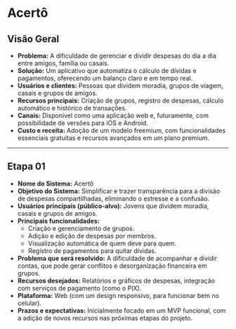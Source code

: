 # Acertô

## Visão Geral

-   **Problema:** A dificuldade de gerenciar e dividir despesas do dia a dia entre amigos, família ou casais.
-   **Solução:** Um aplicativo que automatiza o cálculo de dívidas e pagamentos, oferecendo um balanço claro e em tempo real.
-   **Usuários e clientes:** Pessoas que dividem moradia, grupos de viagem, casais e grupos de amigos.
-   **Recursos principais:** Criação de grupos, registro de despesas, cálculo automático e histórico de transações.
-   **Canais:** Disponível como uma aplicação web e, futuramente, com possibilidade de versões para iOS e Android.
-   **Custo e receita:** Adoção de um modelo freemium, com funcionalidades essenciais gratuitas e recursos avançados em um plano premium.

---

## Etapa 01

-   **Nome do Sistema:** Acertô
-   **Objetivo do Sistema:** Simplificar e trazer transparência para a divisão de despesas compartilhadas, eliminando o estresse e a confusão.
-   **Usuários principais (público-alvo):** Jovens que dividem moradia, casais e grupos de amigos.
-   **Principais funcionalidades:**
    -   Criação e gerenciamento de grupos.
    -   Adição e edição de despesas por membros.
    -   Visualização automática de quem deve para quem.
    -   Registro de pagamentos para quitar dívidas.
-   **Problema que será resolvido:** A dificuldade de acompanhar e dividir contas, que pode gerar conflitos e desorganização financeira em grupos.
-   **Recursos desejados:** Relatórios e gráficos de despesas, integração com serviços de pagamento (como o PIX).
-   **Plataforma:** Web (com um design responsivo, para funcionar bem no celular).
-   **Prazos e expectativas:** Inicialmente focado em um MVP funcional, com a adição de novos recursos nas próximas etapas do projeto.
